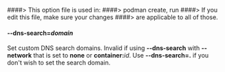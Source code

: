 ####> This option file is used in:
####>   podman create, run
####> If you edit this file, make sure your changes
####> are applicable to all of those.
#### **--dns-search**=*domain*

Set custom DNS search domains. Invalid if using **--dns-search** with **--network** that is set to **none** or **container:**_id_.
Use **--dns-search=.** if you don't wish to set the search domain.
